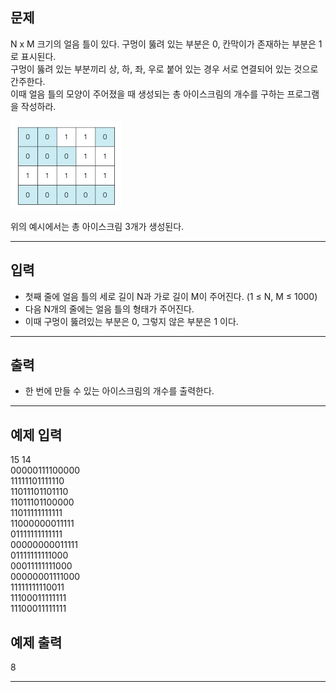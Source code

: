 ## 문제
N x M 크기의 얼음 틀이 있다. 구멍이 뚫려 있는 부분은 0, 칸막이가 존재하는 부분은 1로 표시된다.  
구멍이 뚫려 있는 부분끼리 상, 하, 좌, 우로 붙어 있는 경우 서로 연결되어 있는 것으로 간주한다.  
이때 얼음 틀의 모양이 주어졌을 때 생성되는 총 아이스크림의 개수를 구하는 프로그램을 작성하라.  

![image](./음료수_얼려_먹기_예시.jpg)

위의 예시에서는 총 아이스크림 3개가 생성된다.
<hr>

## 입력
- 첫째 줄에 얼음 틀의 세로 길이 N과 가로 길이 M이 주어진다. (1 ≤ N, M ≤ 1000)
- 다음 N개의 줄에는 얼음 틀의 형태가 주어진다. 
- 이때 구멍이 뚫려있는 부분은 0, 그렇지 않은 부분은 1 이다.
<hr>

## 출력
- 한 번에 만들 수 있는 아이스크림의 개수를 출력한다.
<hr>

## 예제 입력
15 14  
00000111100000  
11111101111110  
11011101101110  
11011101100000  
11011111111111  
11000000011111  
01111111111111  
00000000011111  
01111111111000  
00011111111000  
00000001111000  
11111111110011  
11100011111111  
11100011111111  
 

## 예제 출력
8
<hr>
